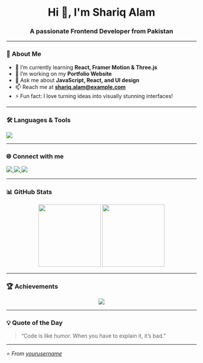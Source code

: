 <h1 align="center">Hi 👋, I'm Shariq Alam</h1>
<h3 align="center">A passionate Frontend Developer from Pakistan</h3>

---

### 🚀 About Me
- 🌱 I’m currently learning **React, Framer Motion & Three.js**
- 💼 I’m working on my **Portfolio Website**
- 💬 Ask me about **JavaScript, React, and UI design**
- 📫 Reach me at **shariq.alam@example.com**
- ⚡ Fun fact: I love turning ideas into visually stunning interfaces!

---

### 🛠️ Languages & Tools
<p align="left">
  <img src="https://skillicons.dev/icons?i=html,css,js,react,vite,tailwind,git,github,figma,vscode" />
</p>

---

### 🌐 Connect with me
<p align="left">
  <a href="https://www.linkedin.com/in/yourusername/" target="_blank">
    <img src="https://img.shields.io/badge/LinkedIn-0077B5?style=for-the-badge&logo=linkedin&logoColor=white"/>
  </a>
  <a href="mailto:shariq.alam@example.com">
    <img src="https://img.shields.io/badge/Email-D14836?style=for-the-badge&logo=gmail&logoColor=white"/>
  </a>
  <a href="https://github.com/yourusername" target="_blank">
    <img src="https://img.shields.io/badge/GitHub-100000?style=for-the-badge&logo=github&logoColor=white"/>
  </a>
</p>

---

### 📊 GitHub Stats
<p align="center">
  <img src="https://github-readme-stats.vercel.app/api?username=yourusername&show_icons=true&theme=tokyonight" height="165"/>
  <img src="https://github-readme-stats.vercel.app/api/top-langs/?username=yourusername&layout=compact&theme=tokyonight" height="165"/>
</p>

---

### 🏆 Achievements
<p align="center">
  <img src="https://github-profile-trophy.vercel.app/?username=yourusername&theme=dracula&no-frame=true&margin-w=15"/>
</p>

---

### 💡 Quote of the Day
> “Code is like humor. When you have to explain it, it’s bad.”

---

⭐️ *From [yourusername](https://github.com/yourusername)*
